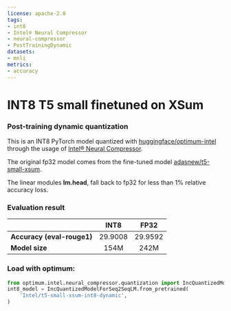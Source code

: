 ```yaml
---
license: apache-2.0
tags:
- int8
- Intel® Neural Compressor
- neural-compressor
- PostTrainingDynamic
datasets: 
- mnli
metrics:
- accuracy
---
```


# INT8 T5 small finetuned on XSum

### Post-training dynamic quantization

This is an INT8  PyTorch model quantized with [huggingface/optimum-intel](https://github.com/huggingface/optimum-intel) through the usage of [Intel® Neural Compressor](https://github.com/intel/neural-compressor). 

The original fp32 model comes from the fine-tuned model [adasnew/t5-small-xsum](https://huggingface.co/adasnew/t5-small-xsum).

The linear modules **lm.head**, fall back to fp32 for less than 1% relative accuracy loss.

### Evaluation result

|   |INT8|FP32|
|---|:---:|:---:|
| **Accuracy (eval-rouge1)** | 29.9008 |29.9592|
| **Model size**  |154M|242M|

### Load with optimum:

```python
from optimum.intel.neural_compressor.quantization import IncQuantizedModelForSeq2SeqLM
int8_model = IncQuantizedModelForSeq2SeqLM.from_pretrained(
    'Intel/t5-small-xsum-int8-dynamic',
)
```
